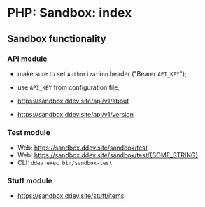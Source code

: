 # PHP: Sandbox: index

## Sandbox functionality

### API module

- make sure to set `Authorization` header ("Bearer `API_KEY`");
- use `API_KEY` from configuration file;

- https://sandbox.ddev.site/api/v1/about
- https://sandbox.ddev.site/api/v1/version

### Test module

- Web: https://sandbox.ddev.site/sandbox/test
- Web: https://sandbox.ddev.site/sandbox/test/{SOME_STRING}
- CLI: `ddev exec bin/sandbox-test`

### Stuff module

- https://sandbox.ddev.site/stuff/items